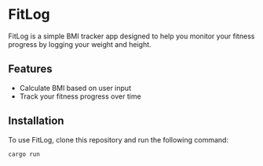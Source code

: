 # FitLog

FitLog is a simple BMI tracker app designed to help you monitor your fitness progress by logging your weight and height.

## Features

- Calculate BMI based on user input
- Track your fitness progress over time

## Installation

To use FitLog, clone this repository and run the following command:

```bash
cargo run
```
